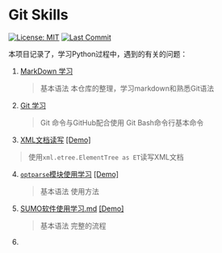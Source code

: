 # Git Skills

[![License: MIT](https://img.shields.io/badge/License-MIT-yellow.svg)](https://opensource.org/licenses/MIT)
[![Last Commit](https://img.shields.io/github/last-commit/hongtao45/Git-MarkDown-Skills/main?label=&style=plastic)](https://github.com/hongtao45/Git-MarkDown-Skills/commits/main "Commit History")

本项目记录了，学习Python过程中，遇到的有关的问题：

1. [MarkDown 学习](./001_markdown学习.md) 
   >基本语法
   >本仓库的整理，学习markdown和熟悉Git语法
  
2. [Git 学习](./002_Git学习.md)
   >Git 命令与GitHub配合使用
   >Git Bash命令行基本命令
  
3. [XML文档读写](./003_XML文档读写.md) [[Demo]](./code/XML_test.py)
   
  > 使用`xml.etree.ElementTree as ET`读写XML文档
  
4. [`optparse`模块使用学习](./004_optparse模块学习.md) [[Demo]](./code/optparse_test.py)
   >基本语法
   >使用方法

5. [SUMO软件使用学习.md](./005_SUMO软件使用学习.md) [[Demo]]()
   > 基本语法
   > 完整的流程

6. 

